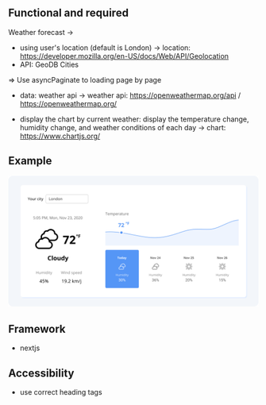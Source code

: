 ## Functional and required

Weather forecast ->

-   using user's location (default is London)
    -> location: https://developer.mozilla.org/en-US/docs/Web/API/Geolocation
-   API: GeoDB Cities

=> Use asyncPaginate to loading page by page

-   data: weather api
    -> weather api: https://openweathermap.org/api / https://openweathermap.org/

-   display the chart by current weather: display the temperature change, humidity change, and weather conditions of each day
    -> chart: https://www.chartjs.org/

## Example

![example](./docs/Example.png)

## Framework

-   nextjs

## Accessibility

-   use correct heading tags
